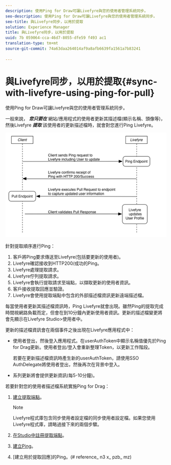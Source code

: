 ```yaml
---
description: 使用Ping for Draw可讓Livefyre與您的使用者管理系統同步。
seo-description: 使用Ping for Draw可讓Livefyre與您的使用者管理系統同步。
seo-title: 與Livefyre同步，以用於提取
solution: Experience Manager
title: 與Livefyre同步，以用於提取
uuid: 7b 059064-cca-46d7-8055-dfe59 f493 ac1
translation-type: tm+mt
source-git-commit: 74a63daa264014af9a8afb6639fa1561a7b83241

---
```



# 與Livefyre同步，以用於提取{#sync-with-livefyre-using-ping-for-pull}

使用Ping for Draw可讓Livefyre與您的使用者管理系統同步。

一般來說， ***您只要在*** 網站/應用程式的使用者更新其描述檔(顯示名稱、頭像等)，然後Livefyre ***提取*** 該使用者的更新描述檔時，就會對您進行Ping Livefyre。

![](assets/Ping-for-Pull.png)

針對提取順序進行Ping：

1. 客戶將Ping要求傳送至Livefyre(包括要更新的使用者)。
1. Livefyre確認接收到HTTP200/成功的Ping。
1. Livefyre處理提取請求。
1. Livefyre佇列提取請求。
1. Livefyre會執行提取請求至端點，以擷取更新的使用者資訊。
1. 客戶接收提取回應並驗證。
1. Livefyre會使用提取端點中包含的外部描述檔資訊更新遠端描述檔。

每當使用者更新其描述檔資訊時，Ping Livefyre就會出現。雖然Ping的提取完成時間視網路負載而定，但會在到10分鐘內更新使用者資訊。更新的描述檔變更將會先顯示在Livefyre Studio>使用者中。

更新的描述檔資訊會在兩個事件之後出現在Livefyre應用程式中：

* 使用者登出，然後登入應用程式。在userAuthToken中顯示名稱值優先於Ping for Drag更新。使用者登出/登入會重新整理Token，以更新工作階段。

   若要在更新描述檔資訊時產生新的userAuthToken，請使用SSO AuthDelegate將使用者登出，然後再次在背景中登入。

* 系列更新將會提供更新資訊(每5-10分鐘)。

若要針對您的使用者描述檔系統實施Ping for Drag：

1. [建立提取端點](#t_build_the_pull_endpoint)。

   >[!NOTE]
   >
   >Livefyre程式庫包含同步使用者設定檔的同步使用者設定檔。如果您使用Livefyre程式庫，請略過接下來的兩個步驟。

1. [在Studio中註冊提取端點](#register_the_endpoint_with_studio)。
1. [建立Ping](#t_build_the_ping)。
1. [建立用於提取回應]的Ping。(# reference_ n3 x_ pzb_ mz)
